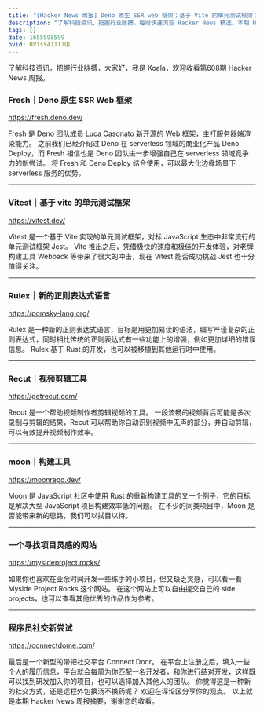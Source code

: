 ```yaml
---
title: "[Hacker News 周报] Deno 原生 SSR web 框架；基于 Vite 的单元测试框架；程序员社交新尝试"
description: "了解科技资讯、把握行业脉搏。每周快速浏览 Hacker News 精选。本期 Hacker Newsletter 地址：https://mailchi.mp/hackernewsletter/608"
tags: []
date: 1655598599
bvid: BV1sY411T7QL
---
```


了解科技资讯，把握行业脉搏，大家好，我是 Koala，欢迎收看第608期 Hacker News 周报。

### Fresh｜Deno 原生 SSR Web 框架

https://fresh.deno.dev/

Fresh 是 Deno 团队成员 Luca Casonato 新开源的 Web 框架，主打服务器端渲染能力。
之前我们已经介绍过 Deno 在 serverless 领域的商业化产品 Deno Deploy，而 Fresh 相信也是 Deno 团队进一步增强自己在 serverless 领域竞争力的新尝试。
将 Fresh 和 Deno Deploy 结合使用，可以最大化边缘场景下 serverless 服务的优势。

---

### Vitest｜基于 vite 的单元测试框架

https://vitest.dev/

Vitest 是一个基于 Vite 实现的单元测试框架，对标 JavaScript 生态中非常流行的单元测试框架 Jest。
Vite 推出之后，凭借极快的速度和极佳的开发体验，对老牌构建工具 Webpack 等带来了很大的冲击，现在 Vitest 能否成功挑战 Jest 也十分值得关注。

---

### Rulex｜新的正则表达式语言

https://pomsky-lang.org/

Rulex 是一种新的正则表达式语言，目标是用更加易读的语法，编写严谨复杂的正则表达式，同时相比传统的正则表达式有一些功能上的增强，例如更加详细的错误信息。
Rulex 基于 Rust 的开发，也可以被移植到其他运行时中使用。

---

### Recut｜视频剪辑工具

https://getrecut.com/

Recut 是一个帮助视频制作者剪辑视频的工具。
一段流畅的视频背后可能是多次录制与剪辑的结果，Recut 可以帮助你自动识别视频中无声的部分，并自动剪辑，可以有效提升视频制作效率。

---

### moon｜构建工具
https://moonrepo.dev/

Moon 是 JavaScript 社区中使用 Rust 的重新构建工具的又一个例子，它的目标是解决大型 JavaScript 项目构建效率低的问题。
在不少的同类项目中，Moon 是否能带来新的思路，我们可以拭目以待。

---

### 一个寻找项目灵感的网站

https://mysideproject.rocks/

如果你也喜欢在业余时间开发一些练手的小项目，但又缺乏灵感，可以看一看 Myside Project Rocks 这个网站。
在这个网站上可以自由提交自己的 side projects，也可以查看其他优秀的作品作为参考。

---

### 程序员社交新尝试

https://connectdome.com/

最后是一个新型的带把社交平台 Connect Door。
在平台上注册之后，填入一些个人的履历信息，平台就会每周为你匹配一名开发者，和你进行结对开发，这样既可以找到研发加入你的项目，也可以选择加入其他人的团队。
你觉得这是一种新的社交方式，还是远程外包换汤不换药呢？
欢迎在评论区分享你的观点。
以上就是本期 Hacker News 周报摘要，谢谢您的收看。


